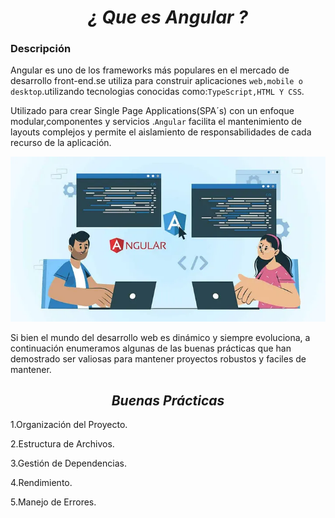 <h1 align="center"> <em>¿ Que es Angular ?</em></h1>

### Descripción
Angular es uno de los frameworks más populares en el mercado de desarrollo front-end.se utiliza para construir 
aplicaciones `web,mobile o desktop`.utilizando tecnologias conocidas como:`TypeScript,HTML Y CSS`.

Utilizado para crear Single Page Applications(SPA´s) con un enfoque modular,componentes y servicios .`Angular` facilita el mantenimiento de layouts complejos y permite el aislamiento de responsabilidades de cada recurso de la aplicación.

![imagen 1](./img/img1.webp) 

Si bien el mundo del desarrollo web es dinámico y siempre evoluciona, a continuación enumeramos algunas de las buenas  prácticas que han demostrado ser valiosas para mantener proyectos robustos y faciles de mantener.

<h2 align="center"> <em>Buenas Prácticas</em></h2>

1.Organización del Proyecto.

2.Estructura de Archivos.

3.Gestión de Dependencias.

4.Rendimiento.

5.Manejo de Errores.
